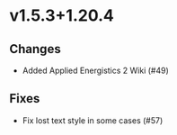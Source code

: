 # v1.5.3+1.20.4

## Changes

- Added Applied Energistics 2 Wiki (#49)

## Fixes

- Fix lost text style in some cases (#57)
